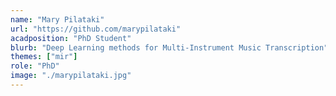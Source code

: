 ```yaml
---
name: "Mary Pilataki"
url: "https://github.com/marypilataki"
acadposition: "PhD Student"
blurb: "Deep Learning methods for Multi-Instrument Music Transcription"
themes: ["mir"]
role: "PhD"
image: "./marypilataki.jpg"
---
```

